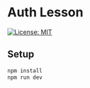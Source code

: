 # Auth Lesson

[![License: MIT](https://img.shields.io/badge/License-MIT-yellow.svg)](https://opensource.org/licenses/MIT)

## Setup

```bash
npm install
npm run dev
```
